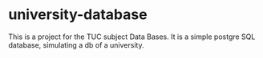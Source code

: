 # university-database
This is a project for the TUC subject Data Bases. It is a simple postgre SQL database, simulating a db of a university.
